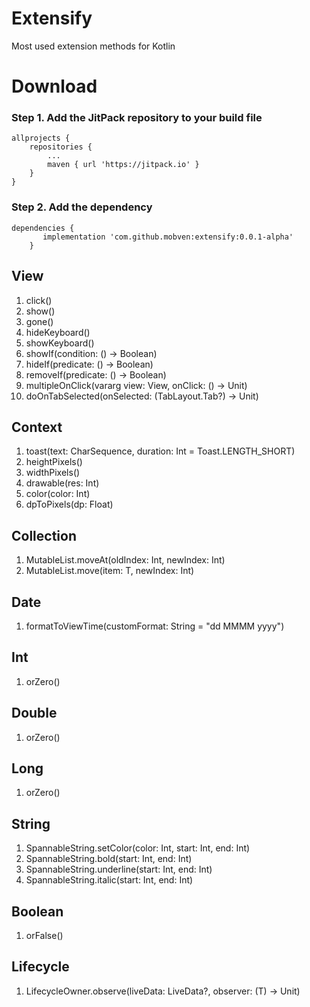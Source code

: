 # Extensify
Most used extension methods for Kotlin


# Download

### Step 1. Add the JitPack repository to your build file

```
allprojects {
    repositories {
	    ...
	    maven { url 'https://jitpack.io' }
	}
}

```

### Step 2. Add the dependency

```
dependencies {
	   implementation 'com.github.mobven:extensify:0.0.1-alpha'
	}
```

## View

1. click()
2. show()
3. gone()
4. hideKeyboard()
5. showKeyboard()
6. showIf(condition: () -> Boolean)
7. hideIf(predicate: () -> Boolean)
8. removeIf(predicate: () -> Boolean)
9. multipleOnClick(vararg view: View, onClick: () -> Unit)
10. doOnTabSelected(onSelected: (TabLayout.Tab?) -> Unit)

## Context

1. toast(text: CharSequence, duration: Int = Toast.LENGTH_SHORT)
2. heightPixels()
3. widthPixels()
4. drawable(res: Int)
5. color(color: Int)
6. dpToPixels(dp: Float)

## Collection

1. MutableList.moveAt(oldIndex: Int, newIndex: Int)
2. MutableList.move(item: T, newIndex: Int)

## Date

1. formatToViewTime(customFormat: String = "dd MMMM yyyy")

## Int

1. orZero()

## Double

1. orZero()

## Long

1. orZero()

## String

1. SpannableString.setColor(color: Int, start: Int, end: Int)
2. SpannableString.bold(start: Int, end: Int)
3. SpannableString.underline(start: Int, end: Int)
4. SpannableString.italic(start: Int, end: Int)

## Boolean

1. orFalse()

## Lifecycle

1. LifecycleOwner.observe(liveData: LiveData<T>?, observer: (T) -> Unit)


